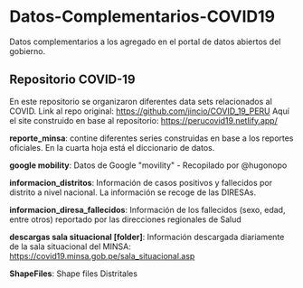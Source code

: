 # Datos-Complementarios-COVID19

Datos complementarios a los agregado en el portal de datos abiertos del gobierno.

## Repositorio COVID-19 

En este repositorio se organizaron diferentes data sets relacionados al COVID. Link al repo original: https://github.com/jincio/COVID_19_PERU
Aquí el site construido en base al repositorio: https://perucovid19.netlify.app/

**reporte_minsa**: contine diferentes series construidas en base a los reportes oficiales. En la cuarta hoja está el diccionario de datos. 

**google mobility**: Datos de Google "movility" - Recopilado por @hugonopo

**informacion_distritos**: Información de casos positivos y fallecidos por distrito a nivel nacional. La información se recoge de las DIRESAs.

**informacion_diresa_fallecidos**: Información de los fallecidos (sexo, edad, entre otros) reportado por las direcciones regionales de Salud

**descargas sala situacional [folder]**: Información descargada diariamente de la sala situacional del MINSA: https://covid19.minsa.gob.pe/sala_situacional.asp

**ShapeFiles**: Shape files Distritales 


